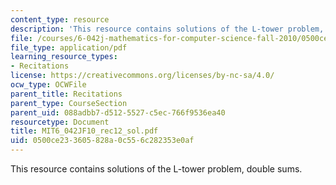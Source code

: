 ```yaml
---
content_type: resource
description: 'This resource contains solutions of the L-tower problem, double sums. '
file: /courses/6-042j-mathematics-for-computer-science-fall-2010/0500ce233605828a0c556c282353e0af_MIT6_042JF10_rec12_sol.pdf
file_type: application/pdf
learning_resource_types:
- Recitations
license: https://creativecommons.org/licenses/by-nc-sa/4.0/
ocw_type: OCWFile
parent_title: Recitations
parent_type: CourseSection
parent_uid: 088adbb7-d512-5527-c5ec-766f9536ea40
resourcetype: Document
title: MIT6_042JF10_rec12_sol.pdf
uid: 0500ce23-3605-828a-0c55-6c282353e0af
---
```

This resource contains solutions of the L-tower problem, double sums. 